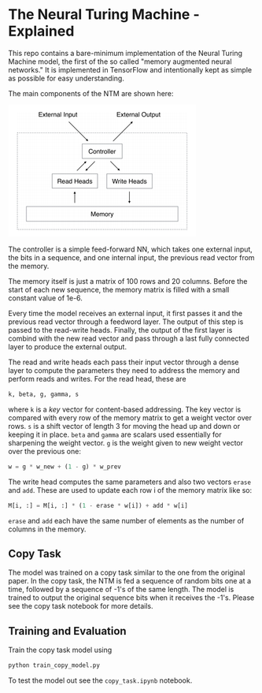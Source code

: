 # The Neural Turing Machine - Explained
This repo contains a bare-minimum implementation of the Neural Turing Machine model, 
the first of the so called "memory augmented neural networks."
It is implemented in TensorFlow and intentionally kept as simple as possible for easy understanding.

The main components of the NTM are shown here:

![Alt text](./static/ntm.png?raw=true "NTM Model Diagram")

The controller is a simple feed-forward NN, which takes one external input,
the bits in a sequence, and one internal input, the previous read vector from the memory.

The memory itself is just a matrix of 100 rows and 20 columns. Before the start of each new sequence,
the memory matrix is filled with a small constant value of 1e-6. 

Every time the model receives an external input, it first passes it and the previous read vector through
a feedword layer. The output of this step is passed to the read-write heads. Finally, the output of the 
first layer is combind with the new read vector and pass through a last fully connected layer to produce the external output.


The read and write heads each pass their input vector through a dense layer to compute the parameters 
they need to address the memory and perform reads and writes. For the read head, these are 

```python
k, beta, g, gamma, s
```

where `k` is a *key* vector for content-based addressing. The key vector is compared with every row of the memory matrix to get a weight vector over rows.
 `s` is a shift vector of length 3 for moving the head up
and down or keeping it in place. `beta` and `gamma` are scalars used essentially for sharpening the weight vector. `g` is the weight given to new weight vector over the previous one:

```python
w = g * w_new + (1 - g) * w_prev
``` 

The write head computes the same parameters and also two vectors `erase` and `add`. These are used to
update each row i of the memory matrix like so:
```python
M[i, :] = M[i, :] * (1 - erase * w[i]) + add * w[i]
```
`erase` and `add` each have the same number of elements as the number of columns in the memory.

## Copy Task

The model was trained on a copy task similar to the one from the original paper. In the copy task,
the NTM is fed a sequence of random bits one at a time, followed by a sequence of -1's of the same length. 
The model is trained to output the original sequence bits when it receives the -1's. Please see the copy task
notebook for more details.

## Training and Evaluation
Train the copy task model using
```python
python train_copy_model.py
```

To test the model out see the `copy_task.ipynb` notebook.
